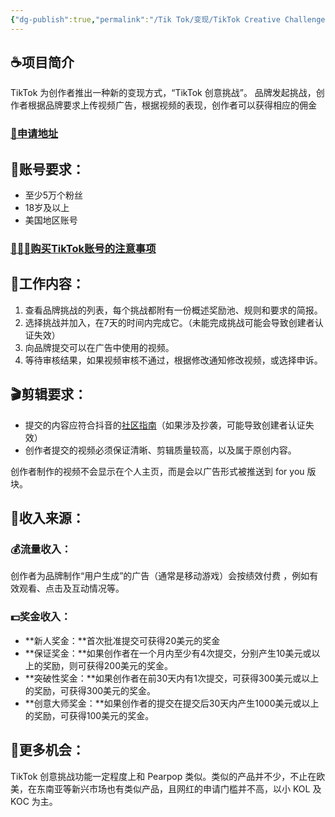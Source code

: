 ```yaml
---
{"dg-publish":true,"permalink":"/Tik Tok/变现/TikTok Creative Challenge(TTCC)/","dgPassFrontmatter":true,"noteIcon":"","updated":"2024-11-08T02:15:15.199+08:00"}
---
```



<h2 class="H1_Underline">☕项目简介</h2>
TikTok 为创作者推出一种新的变现方式，“TikTok 创意挑战”。
品牌发起挑战，创作者根据品牌要求上传视频广告，根据视频的表现，创作者可以获得相应的佣金

<h3>
<a href="https://ads.tiktok.com/creativechallenge" class="BlueButton">🧭申请地址</a>
</h3>

<h2 class="H1_Underline">💼账号要求：</h2>

- 至少5万个粉丝
- 18岁及以上
- 美国地区账号

<h3>
<a href="https://chenliguo.vercel.app/Tik%20Tok/疑难杂症/初期/购买TikTok账号的注意事项" class="BlueButton">🙅🏼‍♀️购买TikTok账号的注意事项</a>
</h3>

<h2 class="H1_Underline">🧱工作内容：</h2>

1. 查看品牌挑战的列表，每个挑战都附有一份概述奖励池、规则和要求的简报。
2. 选择挑战并加入，在7天的时间内完成它。（未能完成挑战可能会导致创建者认证失效）
3. 向品牌提交可以在广告中使用的视频。
4. 等待审核结果，如果视频审核不通过，根据修改通知修改视频，或选择申诉。

<h2 class="H1_Underline">🎬剪辑要求：</h2>

- 提交的内容应符合抖音的[社区指南](https://www.tiktok.com/community-guidelines?lang=en)（如果涉及抄袭，可能导致创建者认证失效）
- 创作者提交的视频必须保证清晰、剪辑质量较高，以及属于原创内容。

<div class="long-cang">创作者制作的视频不会显示在个人主页，而是会以广告形式被推送到 for you 版块。</div>

<h2 class="H1_Underline">💸收入来源：</h2>

<h3 class="long-cang">💰流量收入：</h3>

创作者为品牌制作“用户生成”的广告（通常是移动游戏）会按绩效付费 ，例如有效观看、点击及互动情况等。

<h3 class="long-cang">💵奖金收入：</h3>

- **新人奖金：**首次批准提交可获得20美元的奖金
- **保证奖金：**如果创作者在一个月内至少有4次提交，分别产生10美元或以上的奖励，则可获得200美元的奖金。
- **突破性奖金：**如果创作者在前30天内有1次提交，可获得300美元或以上的奖励，可获得300美元的奖金。
- **创意大师奖金：**如果创作者的提交在提交后30天内产生1000美元或以上的奖励，可获得100美元的奖金。

<h2 class="H1_Underline">🎁更多机会：</h2>

TikTok 创意挑战功能一定程度上和 Pearpop 类似。类似的产品并不少，不止在欧美，在东南亚等新兴市场也有类似产品，且网红的申请门槛并不高，以小 KOL 及 KOC 为主。 




